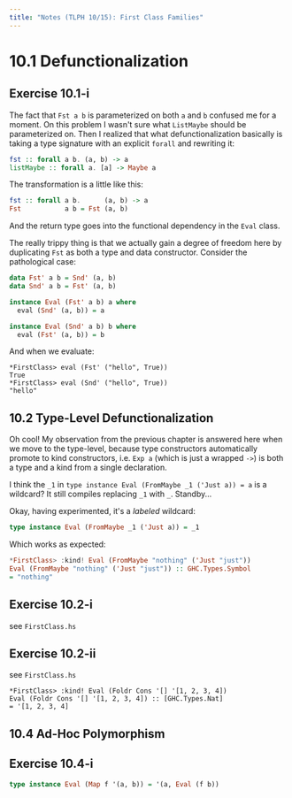```yaml
---
title: "Notes (TLPH 10/15): First Class Families"
---
```


# 10.1 Defunctionalization

## Exercise 10.1-i

The fact that `Fst a b` is parameterized on both `a` and `b` confused me for a
moment. On this problem I wasn't sure what `ListMaybe` should be parameterized
on. Then I realized that what defunctionalization basically is taking a type
signature with an explicit `forall` and rewriting it:


```haskell
fst :: forall a b. (a, b) -> a
listMaybe :: forall a. [a] -> Maybe a
```

The transformation is a little like this:

```haskell
fst :: forall a b.      (a, b) -> a
Fst           a b = Fst (a, b)
```

And the return type goes into the functional dependency in the `Eval` class.

The really trippy thing is that we actually gain a degree of freedom here by
duplicating `Fst` as both a type and data constructor. Consider the pathological
case:

```haskell
data Fst' a b = Snd' (a, b)
data Snd' a b = Fst' (a, b)

instance Eval (Fst' a b) a where
  eval (Snd' (a, b)) = a

instance Eval (Snd' a b) b where
  eval (Fst' (a, b)) = b
```

And when we evaluate:
```
*FirstClass> eval (Fst' ("hello", True))
True
*FirstClass> eval (Snd' ("hello", True))
"hello"
```

## 10.2 Type-Level Defunctionalization

Oh cool! My observation from the previous chapter is answered here when we move
to the type-level, because type constructors automatically promote to kind
constructors, i.e. `Exp a` (which is just a wrapped `->`) is both a type and a
kind from a single declaration.

I think the `_1` in `type instance Eval (FromMaybe _1 ('Just a)) = a` is a
wildcard? It still compiles replacing `_1` with `_`. Standby...

Okay, having experimented, it's a *labeled* wildcard:

```haskell
type instance Eval (FromMaybe _1 ('Just a)) = _1
```

Which works as expected:

```haskell
*FirstClass> :kind! Eval (FromMaybe "nothing" ('Just "just"))
Eval (FromMaybe "nothing" ('Just "just")) :: GHC.Types.Symbol
= "nothing"
```

## Exercise 10.2-i

see `FirstClass.hs`


## Exercise 10.2-ii

see `FirstClass.hs`

```
*FirstClass> :kind! Eval (Foldr Cons '[] '[1, 2, 3, 4])
Eval (Foldr Cons '[] '[1, 2, 3, 4]) :: [GHC.Types.Nat]
= '[1, 2, 3, 4]
```

## 10.4 Ad-Hoc Polymorphism

## Exercise 10.4-i

```haskell
type instance Eval (Map f '(a, b)) = '(a, Eval (f b))
```
